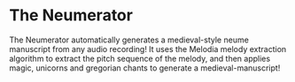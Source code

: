 # The Neumerator

The Neumerator automatically generates a medieval-style neume manuscript from any audio recording! It uses the Melodia melody extraction algorithm to extract the pitch sequence of the melody, and then applies magic, unicorns and gregorian chants to generate a medieval-manuscript!

